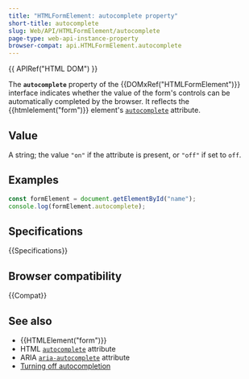 ```yaml
---
title: "HTMLFormElement: autocomplete property"
short-title: autocomplete
slug: Web/API/HTMLFormElement/autocomplete
page-type: web-api-instance-property
browser-compat: api.HTMLFormElement.autocomplete
---
```


{{ APIRef("HTML DOM") }}

The **`autocomplete`** property of the {{DOMxRef("HTMLFormElement")}} interface indicates whether the value of the form's controls can be automatically completed by the browser. It reflects the {{htmlelement("form")}} element's [`autocomplete`](/en-US/docs/Web/HTML/Attributes/autocomplete) attribute.

## Value

A string; the value `"on"` if the attribute is present, or `"off"` if set to `off`.

## Examples

```js
const formElement = document.getElementById("name");
console.log(formElement.autocomplete);
```

## Specifications

{{Specifications}}

## Browser compatibility

{{Compat}}

## See also

- {{HTMLElement("form")}}
- HTML [`autocomplete`](/en-US/docs/Web/HTML/Attributes/autocomplete) attribute
- ARIA [`aria-autocomplete`](/en-US/docs/Web/Accessibility/ARIA/Attributes/aria-autocomplete) attribute
- [Turning off autocompletion](/en-US/docs/Web/Security/Practical_implementation_guides/Turning_off_form_autocompletion)

